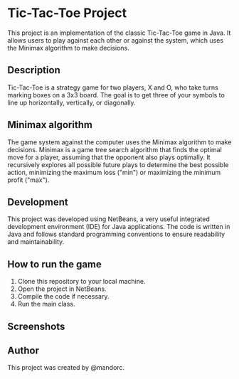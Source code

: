 # Tic-Tac-Toe Project

This project is an implementation of the classic Tic-Tac-Toe game in Java. It allows users to play against each other or against the system, which uses the Minimax algorithm to make decisions.

## Description

Tic-Tac-Toe is a strategy game for two players, X and O, who take turns marking boxes on a 3x3 board. The goal is to get three of your symbols to line up horizontally, vertically, or diagonally.

## Minimax algorithm
The game system against the computer uses the Minimax algorithm to make decisions. Minimax is a game tree search algorithm that finds the optimal move for a player, assuming that the opponent also plays optimally. It recursively explores all possible future plays to determine the best possible action, minimizing the maximum loss ("min") or maximizing the minimum profit ("max").

## Development

This project was developed using NetBeans, a very useful integrated development environment (IDE) for Java applications. The code is written in Java and follows standard programming conventions to ensure readability and maintainability.

## How to run the game

1. Clone this repository to your local machine.
2. Open the project in NetBeans.
3. Compile the code if necessary.
4. Run the main class.

## Screenshots



## Author

This project was created by @mandorc.
